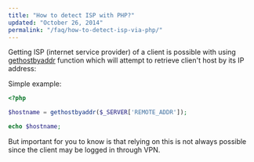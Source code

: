 ```yaml
---
title: "How to detect ISP with PHP?"
updated: "October 26, 2014"
permalink: "/faq/how-to-detect-isp-via-php/"
---
```


Getting ISP (internet service provider) of a client is possible with using [gethostbyaddr](http://php.net/gethostbyaddr) function which
will attempt to retrieve clien't host by its IP address:

Simple example:

~~~php
<?php

$hostname = gethostbyaddr($_SERVER['REMOTE_ADDR']);

echo $hostname;
~~~

But important for you to know is that relying on this is not always possible since the client may be logged in through VPN.
